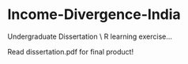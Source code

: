 # Income-Divergence-India
Undergraduate Dissertation \ R learning exercise...  

Read dissertation.pdf for final product!
